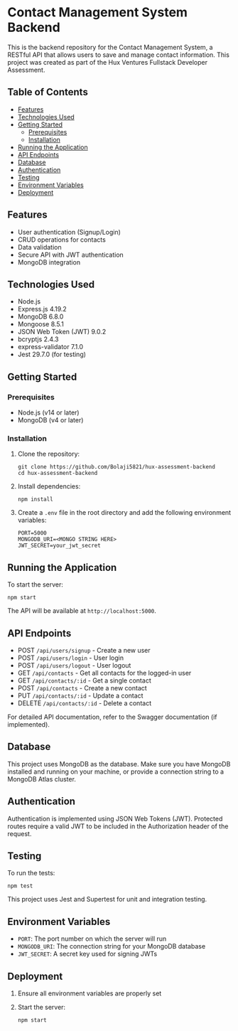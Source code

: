 # Contact Management System Backend

This is the backend repository for the Contact Management System, a RESTful API that allows users to save and manage contact information. This project was created as part of the Hux Ventures Fullstack Developer Assessment.

## Table of Contents

- [Features](#features)
- [Technologies Used](#technologies-used)
- [Getting Started](#getting-started)
  - [Prerequisites](#prerequisites)
  - [Installation](#installation)
- [Running the Application](#running-the-application)
- [API Endpoints](#api-endpoints)
- [Database](#database)
- [Authentication](#authentication)
- [Testing](#testing)
- [Environment Variables](#environment-variables)
- [Deployment](#deployment)


## Features

- User authentication (Signup/Login)
- CRUD operations for contacts
- Data validation
- Secure API with JWT authentication
- MongoDB integration

## Technologies Used

- Node.js
- Express.js 4.19.2
- MongoDB 6.8.0
- Mongoose 8.5.1
- JSON Web Token (JWT) 9.0.2
- bcryptjs 2.4.3
- express-validator 7.1.0
- Jest 29.7.0 (for testing)

## Getting Started

### Prerequisites

- Node.js (v14 or later)
- MongoDB (v4 or later)

### Installation

1. Clone the repository:
   ```
   git clone https://github.com/Bolaji5821/hux-assessment-backend
   cd hux-assessment-backend
   ```

2. Install dependencies:
   ```
   npm install
   ```

3. Create a `.env` file in the root directory and add the following environment variables:
   ```
   PORT=5000
   MONGODB_URI=<MONGO STRING HERE>
   JWT_SECRET=your_jwt_secret
   ```
 

## Running the Application

To start the server:

```
npm start
```

The API will be available at `http://localhost:5000`.

## API Endpoints

- POST `/api/users/signup` - Create a new user
- POST `/api/users/login` - User login
- POST `/api/users/logout` - User logout
- GET `/api/contacts` - Get all contacts for the logged-in user
- GET `/api/contacts/:id` - Get a single contact
- POST `/api/contacts` - Create a new contact
- PUT `/api/contacts/:id` - Update a contact
- DELETE `/api/contacts/:id` - Delete a contact

For detailed API documentation, refer to the Swagger documentation (if implemented).

## Database

This project uses MongoDB as the database. Make sure you have MongoDB installed and running on your machine, or provide a connection string to a MongoDB Atlas cluster.

## Authentication

Authentication is implemented using JSON Web Tokens (JWT). Protected routes require a valid JWT to be included in the Authorization header of the request.

## Testing

To run the tests:

```
npm test
```

This project uses Jest and Supertest for unit and integration testing.

## Environment Variables

- `PORT`: The port number on which the server will run
- `MONGODB_URI`: The connection string for your MongoDB database
- `JWT_SECRET`: A secret key used for signing JWTs

## Deployment

1. Ensure all environment variables are properly set

2. Start the server:
   ```
   npm start
   ```

